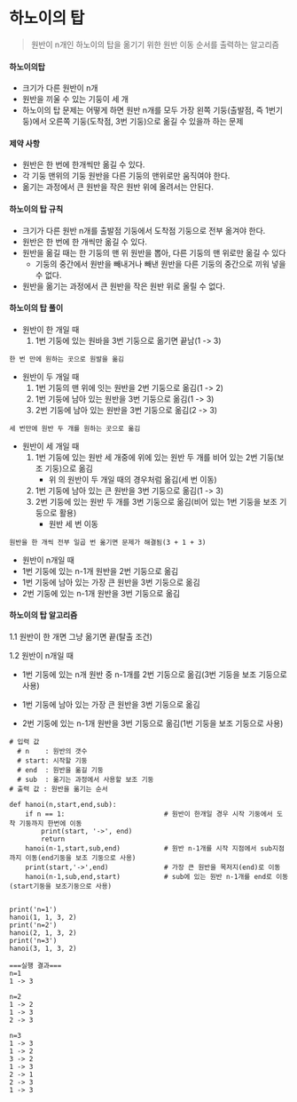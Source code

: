 # 하노이의 탑
> 원반이 n개인 하노이의 탑을 옮기기 위한 원반 이동 순서를 출력하는 알고리즘

#### 하노이의탑

* 크기가 다른 원반이 n개
* 원반을 끼울 수 있는 기둥이 세 개
* 하노이의 탑 문제는 어떻게 하면 원반 n개를 모두 가장 왼쪽 기둥(출발점, 즉 1번기둥)에서 오른쪽 기둥(도착점, 3번 기둥)으로 옮길 수 있을까 하는 문제

#### 제약 사항

* 원반은 한 번에 한개씩만 옮길 수 있다.
* 각 기둥 맨위의 기둥 원반을 다른 기둥의 맨위로만 움직여야 한다.
* 옮기는 과정에서 큰 원반을 작은 원반 위에 올려서는 안된다.

#### 하노이의 탑 규칙

* 크기가 다른 원반 n개를 출발점 기둥에서 도착점 기둥으로 전부 옮겨야 한다.
* 원반은 한 번에 한 개씩만 옮길 수 있다.
* 원반을 옮길 때는 한 기둥의 맨 위 원반을 뽑아, 다른 기둥의 맨 위로만 옮길 수 있다
	* 기둥의 중간에서 원반을 빼내거나 빼낸 원반을 다른 기둥의 중간으로 끼워 넣을 수 없다.
* 원반을 옮기는 과정에서 큰 원반을 작은 원반 위로 올릴 수 없다.


#### 하노이의 탑 풀이

* 원반이 한 개일 때
	1. 1번 기둥에 있는 원바을 3번 기둥으로 옮기면 끝남(1 -> 3)

`한 번 만에 원하는 곳으로 원발을 옮김`
 
* 원반이 두 개일 때
	1. 1번 기둥의 맨 위에 잇는 원반을 2번 기둥으로 옮김(1 -> 2)
	2. 1번 기둥에 남아 있는 원반을 3번 기둥으로 옮김(1 -> 3)
	3. 2번 기둥에 남아 있는 원반을 3번 기둥으로 옮김(2 -> 3)

`세 번만에 원반 두 개를 원하는 곳으로 옮김`

* 원반이 세 개일 때
	1. 1번 기둥에 있는 원반 세 개중에 위에 있는 원반 두 개를 비어 있는 2번 기둥(보조 기둥)으로 옮김
		* 위 의 원반이 두 개일 때의 경우처럼 옮김(세 번 이동)
	2. 1번 기둥에 남아 있는 큰 원반을 3번 기둥으로 옮김(1 -> 3)
	3. 2번 기둥에 있는 원반 두 개를 3번 기둥으로 옮김(비어 있는 1번 기둥을 보조 기둥으로 활용)
		* 원반 세 번 이동

`원반을 한 개씩 전부 일곱 번 옮기면 문제가 해결됨(3 + 1 + 3)`

* 원반이 n개일 때
* 1번 기둥에 있는 n-1개 원반을 2번 기둥으로 옮김
* 1번 기둥에 남아 있는 가장 큰 원반을 3번 기둥으로 옮김
* 2번 기둥에 있는 n-1개 원반을 3번 기둥으로 옮김


#### 하노이의 탑 알고리즘

1.1 원반이 한 개면 그냥 옮기면 끝(탈출 조건)

1.2 원반이 n개일 때

* 1번 기둥에 있는 n개 원반 중 n-1개를 2번 기둥으로 옮김(3번 기둥을 보조 기둥으로 사용)
	
* 1번 기둥에 남아 있는 가장 큰 원반을 3번 기둥으로 옮김
* 2번 기둥에 있는 n-1개 원반을 3번 기둥으로 옮김(1번 기둥을 보조 기둥으로 사용)

```
# 입력 값
  # n    : 원반의 갯수
  # start: 시작할 기둥
  # end  : 원반을 옮길 기둥
  # sub  : 옮기는 과정에서 사용할 보조 기둥
# 출력 값 : 원반을 옮기는 순서

def hanoi(n,start,end,sub):
    if n == 1:                         # 원반이 한개일 경우 시작 기둥에서 도착 기둥까지 한번에 이동
        print(start, '->', end) 
        return
    hanoi(n-1,start,sub,end)           # 원반 n-1개를 시작 지점에서 sub지점 까지 이동(end기둥을 보조 기둥으로 사용)
    print(start,'->',end)              # 가장 큰 원반을 목저지(end)로 이동
    hanoi(n-1,sub,end,start)           # sub에 있는 원반 n-1개를 end로 이동(start기둥을 보조기둥으로 사용)
    

print('n=1')
hanoi(1, 1, 3, 2)
print('n=2')
hanoi(2, 1, 3, 2)
print('n=3')
hanoi(3, 1, 3, 2)

===실행 결과===
n=1
1 -> 3

n=2
1 -> 2
1 -> 3
2 -> 3

n=3
1 -> 3
1 -> 2
3 -> 2
1 -> 3
2 -> 1
2 -> 3
1 -> 3

``` 


 

